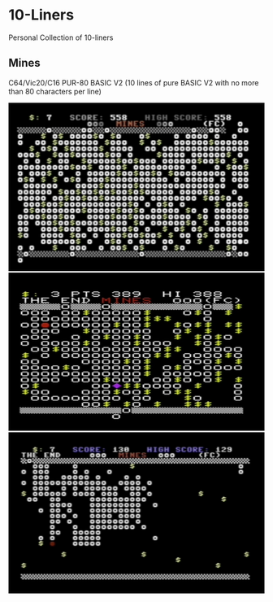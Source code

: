 # 10-Liners
Personal Collection of 10-liners

## Mines
C64/Vic20/C16 PUR-80 BASIC V2 (10 lines of pure BASIC V2 with no more than 80 characters per line)

![Mines](C64/Mines.jpg)
![Mines](Vic20/Mines20.jpg)
![Mines](C16/Mines16.jpg)
